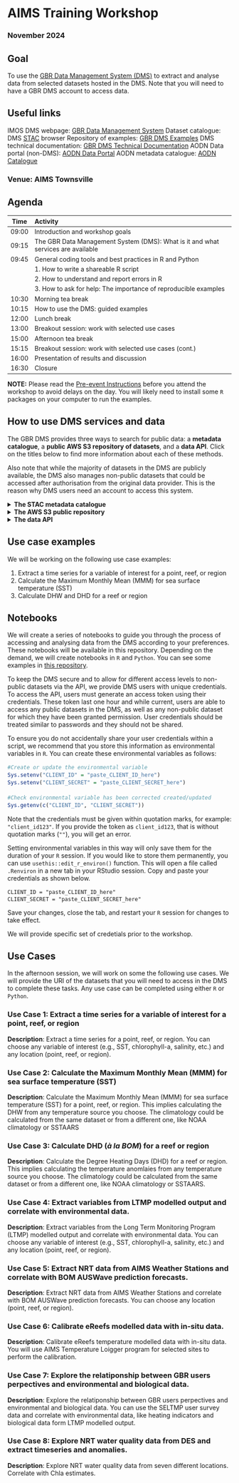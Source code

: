 # AIMS Training Workshop

### November 2024

## Goal

To use the [GBR Data Management System (DMS)](https://stac.reefdata.io/browser/?.language=en) to extract and analyse data from selected datasets hosted in the DMS. Note that you will need to have a GBR DMS account to access data.

## Useful links

IMOS DMS webpage: [GBR Data Management System](https://imos.org.au/data/access-ocean-data/great-barrier-reef-data-management-system)
Dataset catalogue: DMS [STAC](https://stac.reefdata.io/browser/?.language=en) browser
Repository of examples: [GBR DMS Examples](https://github.com/aodn/rimrep-examples)
DMS technical documentation: [GBR DMS Technical Documentation](https://github.com/aodn/rimrep-documentation)
AODN Data portal (non-DMS): [AODN Data Portal](https://portal.aodn.org.au/)
AODN metadata catalogue: [AODN Catalogue](https://catalogue-imos.aodn.org.au/geonetwork/srv/eng/catalog.search#/home)

### Venue: AIMS Townsville 

## Agenda
  

| Time  | Activity |
|-------|:---------------------------------------------------------------|
| 09:00 | Introduction and workshop goals                               |
| 09:15 | The GBR Data Management System (DMS): What is it and what services are available |
| 09:45 | General coding tools and best practices in R and Python  |
|       | 1. How to write a shareable R script                          |
|       | 2. How to understand and report errors in R                   |
|       | 3. How to ask for help: The importance of reproducible examples |
| 10:30 | Morning tea break                                             |
| 10:15 | How to use the DMS: guided examples                           |
| 12:00 | Lunch break                                                   |
| 13:00 | Breakout session: work with selected use cases              |
| 15:00 | Afternoon tea break                                           |
| 15:15 | Breakout session: work with selected use cases (cont.)             |
| 16:00 | Presentation of results and discussion                        |
| 16:30 | Closure                                                  |




**NOTE:** Please read the [Pre-event Instructions](https://github.com/aodn/rimrep-training/blob/main/Pre-Event%20Instructions.pdf) before you attend the workshop to avoid delays on the day. You will likely need to install some `R` packages on your computer to run the examples.  
 
## How to use DMS services and data

The GBR DMS provides three ways to search for public data: a **metadata catalogue**, a **public AWS S3 repository of datasets**, and a **data API**. Click on the titles below to find more information about each of these methods.

Also note that while the majority of datasets in the DMS are publicly available, the DMS also manages non-public datasets that could be accessed after authorisation from the original data provider. This is the reason why DMS users need an account to access this system.

<details>

<summary><b>The STAC metadata catalogue</b></summary>

The metadata catalogue is the discovery portal. The datasets are organised as *items* inside **collections**. A **collection** is a group of similar *items* (datasets) either maintained by the same data provider (e.g., GBRMPA), or it can also refer to a similar type of data. For example, GBRMPA maintains a set of administrative regions (e.g., GBR marine protected area boundaries) and another for natural features (e.g., reefs inside the boundaries of the GBR). Both of these datasets (*items*) are included under the same **collection** ([GBRMPA Administrative Spatial Regions](https://stac.reefdata.io/browser/collections/gbrmpa-admin-regions)).

In the DMS, you can search for datasets by their name or using keywords. This search will return any collections that contain items related to your query. You can further search filter results by selecting one of the collection and searching by temporal/spatial extent and names. This will return a set of items (within the chosen collection) that fits your query.

</details>

<details>

<summary><b>The AWS S3 public repository</b></summary>

All DMS datasets are stored in an Amazon AWS S3 public repository. If you know the location of the collection (the S3 URI) you can use this address to connect directly with the dataset. The S3 URI is provided in the [STAC](https://stac.reefdata.io/browser/) *item* page inside a **collection**.

![](images/clipboard-3883780758.png)

</details>

</details>

<details>

<summary><b>The data API</b></summary>

The data API services are provided through [pygeoapi](https://pygeoapi.io) a server implementation of a set of [OGC API standards](https://ogcapi.ogc.org). This service allows you to extract data from every collection using simple filters like time and space. Note that given that not all datasets in the DMS are publicly available, DMS users will need to an **Access Token** to access the DMS API services.

If you need access to the API services, contact the DMS team by emailing [info-dms\@utas.edu.au](mailto:info-dms@utas.edu.au). We will create a unique set of `CLIENT_ID` and `CLIENT_SECRET` that you can use to create an **Access Token** following the instructions in the next section of this document. Note that the `CLIENT_ID` and `CLIENT_SECRET` should be considered private information, just like a password. This is because these identifiers are linked to a user profile that defines the private datasets you are granted permission to access.

### Using the data API: How to get an access token

For human users, you need to login into the DMS system by accessing the [login](https://dashboard.reefdata.io) dashboard](<https://dashboard.reefdata.io>). Then, go to the same page again and copy the access token. You are ready to paste the token value into a variable, preferably an environment variable.

![](images/clipboard-2491887232.png)
  
If you are planning to use a Machine-to-Machine workflow, there are several ways you can request an access token. The DMS admin needs to create a "machine client" for you and provide user credentials: `client_id` and `client_secret`. These credentials should not be shared with others, you must store them in a secure way. Once you have your user credentials, you can generate an **access token** using command line commands or inside your code. Note that the **access token** is only valid for one hour, so it is possible that you need to request a new token for each new API call.  
  
Below, we include instructions about how to create this **access token** in `R` and the command line:
 
<details>

<summary><b>R</b></summary>

Included in this folder, you will find a file called `useful_functions.R`. This file includes a collection of functions that you may find useful when accessing data in the DMS. One of the functions we are including is `dms_token`, which requests an access token using your DMS user credentials.

In the chunk below, we assume that you have stored your user credentials as environmental variables in `R`. If you have not, we have instructions on how to set environmental variables under the [Notebooks](#notebooks) section further down in this document.

``` r
#Loading DMS custom made functions
source("R_notebooks/useful_functions.R")

#Get access token
token <- dms_token(Sys.getenv("CLIENT_ID"), Sys.getenv("CLIENT_SECRET"))
```

In the code above, the access token will be stored in `token` variable.

</details>

<details>

<summary><b>Command Line Interface</b></summary>

It is recommended to store the `CLIENT_ID` and `CLIENT_SECRET` as environmental variables. Assuming that you have already defined these environmental variables, you can request an access token using the following command:

``` bash
ACCESS_TOKEN=$(curl --location --request POST "https://keycloak.reefdata.io/realms/rimrep-production/protocol/openid-connect/token" -s \
  --header "Content-Type: application/x-www-form-urlencoded" \
  --data-urlencode "client_id=$CLIENT_ID" \
  --data-urlencode "client_secret=$CLIENT_SECRET" \
  --data-urlencode "grant_type=client_credentials" | jq -r '.["access_token"]')
```


</details>

</details>

## Use case examples
We will be working on the following use case examples:

1. Extract a time series for a variable of interest for a point, reef, or region  
2. Calculate the Maximum Monthly Mean (MMM) for sea surface temperature (SST)  
3. Calculate DHW and DHD for a reef or region

## Notebooks

We will create a series of notebooks to guide you through the process of accessing and analysing data from the DMS according to your preferences. These notebooks will be available in this repository. Depending on the demand, we will create notebooks in `R` and `Python`. You can see some examples in [this repository](https://github.com/aodn/rimrep-examples/). 
  
To keep the DMS secure and to allow for different access levels to non-public datasets via the API, we provide DMS users with unique credentials. To access the API, users must generate an access token using their credentials. These token last one hour and while current, users are able to access any public datasets in the DMS, as well as any non-public dataset for which they have been granted permission. User credentials should be treated similar to passwords and they should not be shared.

To ensure you do not accidentally share your user credentials within a script, we recommend that you store this information as environmental variables in `R`. You can create these environmental variables as follows:

``` r
#Create or update the environmental variable 
Sys.setenv("CLIENT_ID" = "paste_CLIENT_ID_here")
Sys.setenv("CLIENT_SECRET" = "paste_CLIENT_SECRET_here")

#Check environmental variable has been corrected created/updated
Sys.getenv(c("CLIENT_ID", "CLIENT_SECRET"))
```
  
Note that the credentials must be given within quotation marks, for example: `"client_id123"`. If you provide the token as `client_id123`, that is without quotation marks (`""`), you will get an error.   
  
Setting environmental variables in this way will only save them for the duration of your `R` session. If you would like to store them permanently, you can use `usethis::edit_r_environ()` function. This will open a file called `.Renviron` in a new tab in your RStudio session. Copy and paste your credentials as shown below.  
  
```
CLIENT_ID = "paste_CLIENT_ID_here"
CLIENT_SECRET = "paste_CLIENT_SECRET_here"
```

Save your changes, close the tab, and restart your `R` session for changes to take effect.

We will provide specific set of credetials prior to the workshop.


## Use Cases

In the afternoon session, we will work on some the following use cases. We will provide the URI of the datasets that you will need to access in the DMS to complete these tasks. Any use case can be completed using either `R` or `Python`.

### Use Case 1: Extract a time series for a variable of interest for a point, reef, or region
**Description**: Extract a time series for a point, reef, or region. You can choose any variable of interest (e.g., SST, chlorophyll-a, salinity, etc.) and any location (point, reef, or region). 

### Use Case 2: Calculate the Maximum Monthly Mean (MMM) for sea surface temperature (SST)
**Description**: Calculate the Maximum Monthly Mean (MMM) for sea surface temperature (SST) for a point, reef, or region. This implies calculating the DHW from any temperature source you choose. The climatology could be calculated from the same dataset or from a different one, like NOAA climatology or SSTAARS

### Use Case 3: Calculate DHD (*à la BOM*) for a reef or region
**Description**: Calculate the Degree Heating Days (DHD) for a reef or region. This implies calculating the temperature anomlaies from any temperature source you choose. The climatology could be calculated from the same dataset or from a different one, like NOAA climatology or SSTAARS.

### Use Case 4: Extract variables from LTMP modelled output and correlate with environmental data.
**Description**: Extract variables from the Long Term Monitoring Program (LTMP) modelled output and correlate with environmental data. You can choose any variable of interest (e.g., SST, chlorophyll-a, salinity, etc.) and any location (point, reef, or region).

### Use Case 5: Extract NRT data from AIMS Weather Stations and correlate with BOM AUSWave prediction forecasts.
**Description**: Extract NRT data from AIMS Weather Stations and correlate with BOM AUSWave prediction forecasts. You can choose any location (point, reef, or region).

### Use Case 6: Calibrate eReefs modelled data with in-situ data.
**Description**: Calibrate eReefs temperature modelled data with in-situ data. You will use AIMS Temperature Loigger program for selected sites to perform the calibration.

### Use Case 7: Explore the relatiponship between GBR users perpectives and environmental and biological data.
**Description**: Explore the relatiponship between GBR users perpectives and environmental and biological data. You can use the SELTMP user survey data and correlate with environmental data, like heating indicators and biological data form LTMP modelled output.

### Use Case 8: Explore NRT water quality data from DES and extract timeseries and anomalies.
**Description**: Explore NRT water quality data from seven different locations. Correlate with Chla estimates. 